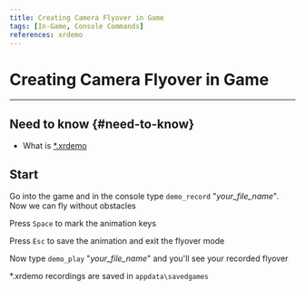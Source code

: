 ```yaml
---
title: Creating Camera Flyover in Game
tags: [In-Game, Console Commands]
references: xrdemo
---
```


# Creating Camera Flyover in Game

___

## Need to know {#need-to-know}

- What is [*.xrdemo](../../references/file-formats/general/xrdemo.md)

## Start

Go into the game and in the console type `demo_record` "*your_file_name*". Now we can fly without obstacles

Press `Space` to mark the animation keys

Press `Esc` to save the animation and exit the flyover mode

Now type `demo_play` "*your_file_name*" and you'll see your recorded flyover

*.xrdemo recordings are saved in `appdata\savedgames`
